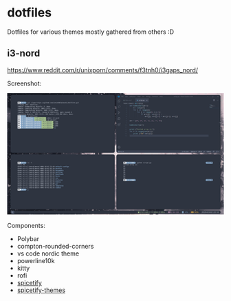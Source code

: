 # dotfiles
Dotfiles for various themes mostly gathered from others :D 


## i3-nord

https://www.reddit.com/r/unixporn/comments/f3tnh0/i3gaps_nord/

Screenshot:

![screenshot](/i3-nord/i3-nord.png)

Components:

* Polybar
* compton-rounded-corners
* vs code nordic theme
* powerline10k
* kitty
* rofi
* [spicetify](https://github.com/khanhas/spicetify-cli)
* [spicetify-themes](https://github.com/morpheusthewhite/spicetify-themes)
